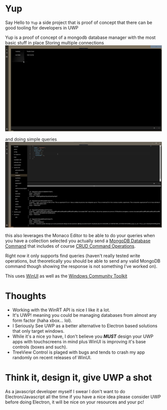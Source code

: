 # Yup
Say Hello to `Yup` a side project that is proof of concept that there can be good tooling for developers in UWP

Yup is a proof of concept of a mongodb database manager with the most basic stuff in place
Storing multiple connections
![databases](./databases.png)

and doing simple queries
![Query](./query.png)


this also leverages the Monaco Editor to be able to do your queries
when you have a collection selected you actually send a [MongoDB Database Command](https://docs.mongodb.com/manual/reference/command/)
that includes of course [CRUD Command Operations](https://docs.mongodb.com/manual/reference/command/#query-and-write-operation-commands).

Right now it only supports find queries (haven't really tested write operations, but theoretically you should be able to send any valid MongoDB command though showing the response is not something I've worked on).

This uses [WinUI](https://github.com/Microsoft/microsoft-ui-xaml) as well as the [Windows Community Toolkit](https://github.com/windows-toolkit/WindowsCommunityToolkit)


# Thoughts

- Working with the WinRT API is nice I like it a lot.
- It's UWP! meaning you could be managing databases from almost any form factor (haha xbox... lol).
- I Seriously See UWP as a better alternative to Electron based solutions that only target windows.
- While it's a nice yo have, I don't believe you ***MUST*** design your UWP apps with touchscreens in mind plus WinUI is improving it's base controls (boxes and such).
- TreeView Control is plaged with bugs and tends to crash my app randomly on recent releases of WinUI.


# Think it, design it, give UWP a shot
As a javascript developer myself I swear I don't want to do Electron/Javascript all the time
if you have a nice idea please consider UWP before doing Electron, it will be nice on your resources and your pc!